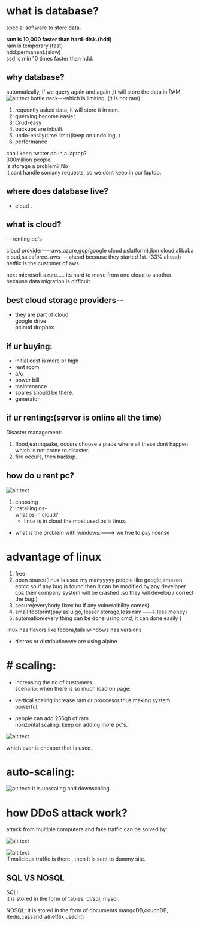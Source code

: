 # what is database?
special software to store data.   
 
<b>ram is 10,000 faster than hard-disk.(hdd)</b>  
ram is temporary (fast)   
hdd:permanent.(slow)  
 ssd is min 10 times faster than hdd.  

 ## why database?  
automatically, if we query again and again ,it will store the data in RAM.
![alt text](image-8.png)
bottle neck---which is limiting, (it is not ram). 
    
1. requently asked data, it will store it in ram. 
2. querying become easier. 
3. Crud-easy  
4. backups are inbuilt.  
5. undo-easily(time limit)(keep on undo ing, )
6. performance




can i keep twitter db in a laptop?  
300million people.   
is storage a problem?
No  
it cant handle somany requests, so we dont keep in our laptop.  


 ## where does database live?
   - cloud  .

## what is cloud?   

-- renting pc's   

cloud provider----aws,azure,gcp(google cloud pslatform),ibm cloud,alibaba cloud,salesforce. 
aws--- ahead because they started 1st.  (33% ahead)
netflix is the customer of aws.   

next microsoft azure..... 
its hard to move from one cloud to another. 
because data migration is difficult. 



## best cloud storage providers--  

 
 - they are part of cloud.  
 google drive  
 pcloud 
 dropbox      

##  if ur buying: 
 - initial cost is more or high  
 - rent room 
 - a/c
 - power bill
 - maintenance  
 - spares should be there.  
 - generator  
 ## if ur renting:(server is online all the time)
 Disaster management:   
 1. flood,earthquake, occurs choose a place where all these dont happen which is not prone to disaster.
 2. fire occurs, then backup.  
 
 ## how do u rent pc? 
 ![alt text](<Screenshot 2024-06-10 125217-1.png>)  


1. choosing 
2. installing os-  
   what os in cloud?
    - linux is in cloud
the most used os is linux.  
-  what is the problem with windows:---> we hve to pay license   

# advantage of linux
1. free  
2. open source(linux is used my manyyyyy people like google,amazon etccc so if any bug is found then it can be modified by any developer coz their company system will be crashed .so they will develop / correct the bug.)  
3. secure(everybody fixex bu if any vulneralbility comes)
4. small footprint(pay as u go, lesser storage,less ram---> less money)
5. automation(every thing can be done using cmd, it can done easily )


linux has flavors like fedora,tails;windows has versions
- distros or distribution:we are using alpine  

 # # scaling:
-  increasing the no.of customers.   
scenario: when there is so much load on page:  

-  vertical scaling:increase ram or proccesor thus making system powerful.     

- people can add 256gb of ram   
horizontal scaling: keep on adding more pc's.  

![alt text](image-3.png)    

which ever is cheaper that is used. 

# auto-scaling:

![alt text](image-5.png):
it is upscaling and downscaling.  

# how DDoS attack work?
attack from multiple computers and fake traffic can be solved by:
 
![alt text](<MicrosoftTeams-image (3).png>)

![alt text](image-6.png)  
if malicious traffic is there , then it is sent to dummy site. 

  ## SQL VS NOSQL  
  SQL:  
  It is stored in the form of tables. 
  pl/sql, mysql.


  NOSQL:
  it is stored in the form of documents
  mangoDB,couchDB, Redis,cassandra(netflix used it)